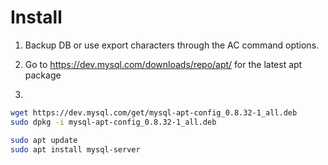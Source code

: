 # Install

1. Backup DB or use export characters through the AC command options.

2. Go to https://dev.mysql.com/downloads/repo/apt/ for the latest apt package

3.
```bash
wget https://dev.mysql.com/get/mysql-apt-config_0.8.32-1_all.deb
sudo dpkg -i mysql-apt-config_0.8.32-1_all.deb

sudo apt update
sudo apt install mysql-server
````
